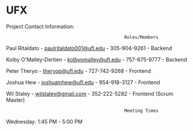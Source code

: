 # UFX
Project
Contact Information:


                                                 Roles/Members
  Paul Ritaldato - paulritaldato001@ufl.edu - 305-904-9261 - Backend
  
  Kolby O'Malley-Dertien - kolbyomalley@ufl.edu - 757-675-9777 - Backend
  
  Peter Theryo - theryop@ufl.edu - 727-742-9268 - Frontend
  
  Joshua Hew - joshuamhew@ufl.edu - 954-918-3127 - Frontend
  
  Wil Staley - wilstaley@gmail.com - 352-222-5282 - Frontend (Scrum Master)
 
                                                 Meeting Times
  Wednesday: 1:45 PM - 5:00 PM
